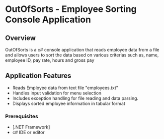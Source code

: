 # OutOfSorts - Employee Sorting Console Application

## Overview
OutOfSorts is a c# console application that reads employee data from a file and allows users to sort the data based on various criterias such as, name, employee ID, pay rate, hours and gross pay 

## Application Features
- Reads Employee data from text file "employees.txt"
- Handles input validation for menu selection
- Includes exception handling for file reading and data parsing.
- Displays sorted employee information in tabular format

### Prerequisites
- [.NET Framework]
- c# IDE or editor
